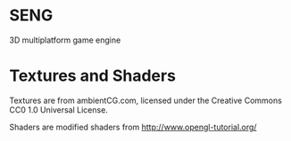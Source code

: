 # SENG
3D multiplatform game engine

# Textures and Shaders
Textures are from ambientCG.com,
licensed under the Creative Commons CC0 1.0 Universal License.

Shaders are modified shaders from http://www.opengl-tutorial.org/
